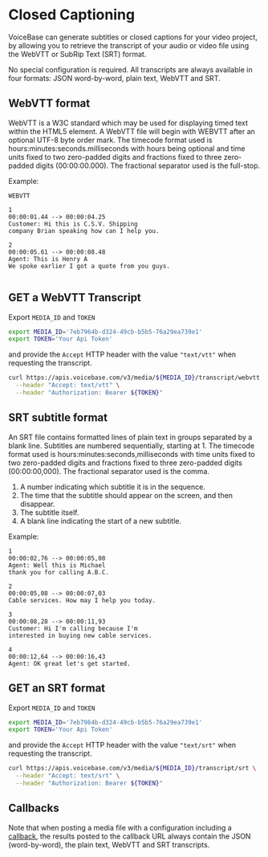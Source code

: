 # Closed Captioning

VoiceBase can generate subtitles or closed captions for your video project, by allowing you to retrieve the transcript of your audio or video file using the WebVTT or SubRip Text (SRT) format.

No special configuration is required. All transcripts are always available in four formats: JSON word-by-word, plain text, WebVTT and SRT.

## WebVTT format
WebVTT is a W3C standard which may be used for displaying timed text within the HTML5 <track> element.
A WebVTT file will begin with WEBVTT after an optional UTF-8 byte order mark. The timecode format used is hours:minutes:seconds.milliseconds with hours being optional and time units fixed to two zero-padded digits and fractions fixed to three zero-padded digits (00:00:00.000).  The fractional separator used is the full-stop.


Example:

```
WEBVTT

1
00:00:01.44 --> 00:00:04.25
Customer: Hi this is C.S.V. Shipping
company Brian speaking how can I help you.

2
00:00:05.61 --> 00:00:08.48
Agent: This is Henry A
We spoke earlier I got a quote from you guys.


```

## GET a WebVTT Transcript

Export `MEDIA_ID` and `TOKEN`

```bash
export MEDIA_ID='7eb7964b-d324-49cb-b5b5-76a29ea739e1'
export TOKEN='Your Api Token'
```

and provide the `Accept` HTTP header with the value `"text/vtt"` when requesting the transcript.

```bash
curl https://apis.voicebase.com/v3/media/${MEDIA_ID}/transcript/webvtt \
  --header "Accept: text/vtt" \
  --header "Authorization: Bearer ${TOKEN}"
```


## SRT subtitle format

An SRT file contains formatted lines of plain text in groups separated by a blank line. Subtitles are numbered sequentially, starting at 1. The timecode format used is hours:minutes:seconds,milliseconds with time units fixed to two zero-padded digits and fractions fixed to three zero-padded digits (00:00:00,000).  The fractional separator used is the comma.

1. A number indicating which subtitle it is in the sequence.
2. The time that the subtitle should appear on the screen, and then disappear.
3. The subtitle itself.
4. A blank line indicating the start of a new subtitle.

Example:

```
1
00:00:02,76 --> 00:00:05,08
Agent: Well this is Michael
thank you for calling A.B.C.

2
00:00:05,08 --> 00:00:07,03
Cable services. How may I help you today.

3
00:00:08,28 --> 00:00:11,93
Customer: Hi I'm calling because I'm
interested in buying new cable services.

4
00:00:12,64 --> 00:00:16,43
Agent: OK great let's get started.

```

## GET an SRT format

Export `MEDIA_ID` and `TOKEN`

```bash
export MEDIA_ID='7eb7964b-d324-49cb-b5b5-76a29ea739e1'
export TOKEN='Your Api Token'
```

and provide the `Accept` HTTP header with the value `"text/srt"` when requesting the transcript.

```bash
curl https://apis.voicebase.com/v3/media/${MEDIA_ID}/transcript/srt \
  --header "Accept: text/srt" \
  --header "Authorization: Bearer ${TOKEN}"
```

## Callbacks

Note that when posting a media file with a configuration including a
[callback](callbacks.html), the results posted to the callback URL always contain
the JSON (word-by-word), the plain text, WebVTT and SRT transcripts.
